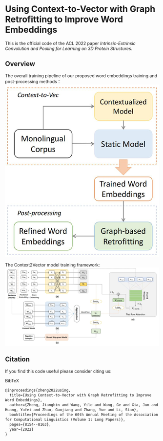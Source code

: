 # Using Context-to-Vector with Graph Retrofitting to Improve Word Embeddings

This is the official code of the ACL 2022 paper *Intrinsic-Extrinsic Convolution and Pooling for Learning on 3D Protein Structures*.

## Overview
The overall training pipeline of our proposed word embeddings training and post-processing methods：
![overview](./img/overview.jpg)

The Context2Vector model training framework:
![model_framework](./img/model_framework.jpg)


## Citation

If you find this code useful please consider citing us:

BibTeX
```
@inproceedings{zheng2022using,
  title={Using Context-to-Vector with Graph Retrofitting to Improve Word Embeddings},
  author={Zheng, Jiangbin and Wang, Yile and Wang, Ge and Xia, Jun and Huang, Yufei and Zhao, Guojiang and Zhang, Yue and Li, Stan},
  booktitle={Proceedings of the 60th Annual Meeting of the Association for Computational Linguistics (Volume 1: Long Papers)},
  pages={8154--8163},
  year={2022}
}
```
